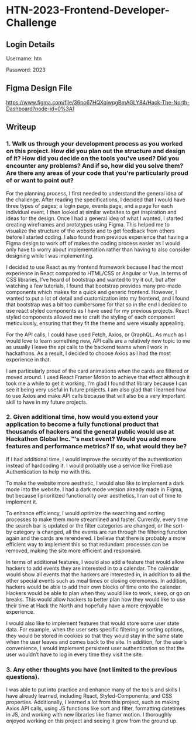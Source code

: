 # HTN-2023-Frontend-Developer-Challenge
## Login Details
Username: htn


Password: 2023

## Figma Design File
https://www.figma.com/file/36po67HQXqiwpgBmAGLY84/Hack-The-North-Dashboard?node-id=0%3A1

## Writeup

### 1. Walk us through your development process as you worked on this project. How did you plan out the structure and design of it? How did you decide on the tools you've used? Did you encounter any problems? And if so, how did you solve them? Are there any areas of your code that you're particularly proud of or want to point out?

For the planning process, I first needed to understand the general idea of the challenge. After reading the specifications, I decided that I would have three types of pages; a login page, events page, and a page for each individual event. I then looked at similar websites to get inspiration and ideas for the design. Once I had a general idea of what I wanted, I started creating wireframes and prototypes using Figma. This helped me to visualize the structure of the website and to get feedback from others before I started coding. I also found from previous experience that having a Figma design to work off of makes the coding process easier as I would only have to worry about implementation rather than having to also consider designing while I was implementing. 

I decided to use React as my frontend framework because I had the most experience in React compared to HTML/CSS or Angular or Vue. In terms of CSS libraries, I’ve heard of bootstrap and wanted to try it out, but after watching a few tutorials, I found that bootstrap provides many pre-made components which makes for a quick and generic frontend. However, I wanted to put a lot of detail and customization into my frontend, and I found that bootstrap was a bit too cumbersome for that so in the end I decided to use react styled components as I have used for my previous projects. React styled components allowed me to craft the styling of each component meticulously, ensuring that they fit the theme and were visually appealing. 

For the API calls, I could have used Fetch, Axios, or GraphQL. As much as I would love to learn something new, API calls are a relatively new topic to me as usually I leave the api calls to the backend teams when I work in hackathons. As a result, I decided to choose Axios as I had the most experience in that. 

I am particularly proud of the card animations when the cards are filtered or moved around. I used React Framer Motion to achieve that effect although it took me a while to get it working, I’m glad I found that library because I can see it being very useful in future projects. I am also glad that I learned how to use Axios and make API calls because that will also be a very important skill to have in my future projects.


### 2. Given additional time, how would you extend your application to become a fully functional product that thousands of hackers and the general public would use at Hackathon Global Inc.™'s next event? Would you add more features and performance metrics? If so, what would they be?


If I had additional time, I would improve the security of the authentication instead of hardcoding it. I would probably use a service like Firebase Authentication to help me with this.

To make the website more aesthetic, I would also like to implement a dark mode into the website. I had a dark mode version already made in Figma, but because I prioritized functionality over aesthetics, I ran out of time to implement it.

To enhance efficiency, I would optimize the searching and sorting processes to make them more streamlined and faster. Currently, every time the search bar is updated or the filter categories are changed, or the sort-by category is changed, all the events are run through the filtering function again and the cards are rerendered. I believe that there is probably a more efficient way to implement this so that redundant processes can be removed, making the site more efficient and responsive.

In terms of additional features, I would also add a feature that would allow hackers to add events they are interested in to a calendar. The calendar would show all events that the hackers are interested in, in addition to all the other special events such as meal times or closing ceremonies. In addition, hackers would be able to add their own blocks of time onto the calendar. Hackers would be able to plan when they would like to work, sleep, or go on breaks. This would allow hackers to better plan how they would like to use their time at Hack the North and hopefully have a more enjoyable experience.

I would also like to implement features that would store some user state data. For example, when the user sets specific filtering or sorting options, they would be stored in cookies so that they would stay in the same state when the user leaves and comes back to the site. In addition, for the user’s convenience, I would implement persistent user authentication so that the user wouldn’t have to log in every time they visit the site.


### 3. Any other thoughts you have (not limited to the previous questions).


I was able to put into practice and enhance many of the tools and skills I have already learned, including React, Styled-Components, and CSS properties. Additionally, I learned a lot from this project, such as making Axios API calls, using JS functions like sort and filter, formatting datetimes in JS, and working with new libraries like framer motion. I thoroughly enjoyed working on this project and seeing it grow from the ground up.

